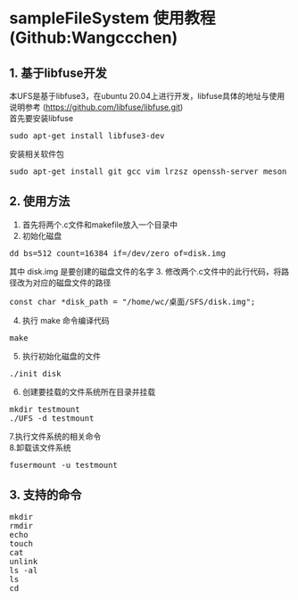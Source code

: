 # sampleFileSystem 使用教程 (Github:Wangccchen)

## 1. 基于libfuse开发
本UFS是基于libfuse3，在ubuntu 20.04上进行开发，libfuse具体的地址与使用说明参考 
 (https://github.com/libfuse/libfuse.git)  
 首先要安装libfuse
 <pre>sudo apt-get install libfuse3-dev</pre>  
 安装相关软件包
 <pre>sudo apt-get install git gcc vim lrzsz openssh-server meson pkg-config make unity-tweak-tool libtool m4 autoconf pkg-config meson</pre>


## 2. 使用方法
1. 首先将两个.c文件和makefile放入一个目录中
2. 初始化磁盘  
<pre>dd bs=512 count=16384 if=/dev/zero of=disk.img</pre>  
其中 disk.img 是要创建的磁盘文件的名字
3. 修改两个.c文件中的此行代码，将路径改为对应的磁盘文件的路径  
<pre>const char *disk_path = "/home/wc/桌面/SFS/disk.img";</pre>
4. 执行 make 命令编译代码  
<pre>make</pre> 
5. 执行初始化磁盘的文件  
<pre>./init_disk</pre>
6. 创建要挂载的文件系统所在目录并挂载  
<pre>
mkdir testmount
./UFS -d testmount
</pre>  
7.执行文件系统的相关命令  
8.卸载该文件系统
<pre>
fusermount -u testmount
</pre>

## 3. 支持的命令
<pre>mkdir
rmdir
echo
touch
cat
unlink
ls -al
ls
cd